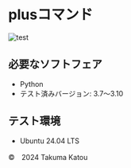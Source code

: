 # plusコマンド
![test](https://github.com/katohTakuma/robosys2024/actions/workflows/test.yml/badge.svg)

## 必要なソフトフェア
- Python
- テスト済みバージョン: 3.7～3.10

## テスト環境
- Ubuntu 24.04 LTS

©　2024 Takuma Katou
